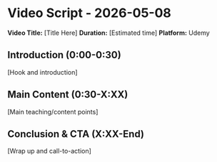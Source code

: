 # Video Script - 2026-05-08

**Video Title:** [Title Here]
**Duration:** [Estimated time]
**Platform:** Udemy

## Introduction (0:00-0:30)
[Hook and introduction]

## Main Content (0:30-X:XX)
[Main teaching/content points]

## Conclusion & CTA (X:XX-End)
[Wrap up and call-to-action]
